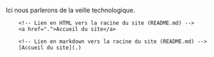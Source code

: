  Ici nous parlerons de la veille technologique.

        <!-- Lien en HTML vers la racine du site (README.md) -->
        <a href=".">Accueil du site</a>
                            
        <!-- Lien en markdown vers la racine du site (README.md) -->
        [Accueil du site](.)
